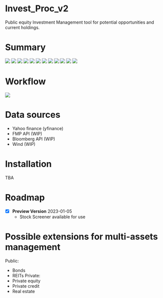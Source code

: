 Invest_Proc_v2
=========================
Public equity Investment Management tool for potential opportunities and current holdings.

Summary
=========================
![](https://github.com/JerryChenz/Invest_Proc_Open/blob/main/screenshoots/Invest_Proc_Summary_1.png)
![](https://github.com/JerryChenz/Invest_Proc_Open/blob/main/screenshoots/Invest_Proc_Summary_2.png)
![](https://github.com/JerryChenz/Invest_Proc_Open/blob/main/screenshoots/Invest_Proc_Summary_3.png)
![](https://github.com/JerryChenz/Invest_Proc_Open/blob/main/screenshoots/Invest_Proc_Summary_4.png)
![](https://github.com/JerryChenz/Invest_Proc_Open/blob/main/screenshoots/Invest_Proc_Summary_5.png)
![](https://github.com/JerryChenz/Invest_Proc_Open/blob/main/screenshoots/Invest_Proc_Summary_6.png)
![](https://github.com/JerryChenz/Invest_Proc_Open/blob/main/screenshoots/Invest_Proc_Summary_7.png)
![](https://github.com/JerryChenz/Invest_Proc_Open/blob/main/screenshoots/Invest_Proc_Summary_8.png)
![](https://github.com/JerryChenz/Invest_Proc_Open/blob/main/screenshoots/Invest_Proc_Summary_9.png)
![](https://github.com/JerryChenz/Invest_Proc_Open/blob/main/screenshoots/Invest_Proc_Summary_10.png)
![](https://github.com/JerryChenz/Invest_Proc_Open/blob/main/screenshoots/Invest_Proc_Summary_11.png)
![](https://github.com/JerryChenz/Invest_Proc_Open/blob/main/screenshoots/Invest_Proc_Summary_12.png)

Workflow
=========================
![](https://github.com/JerryChenz/Invest_Proc_Open/blob/main/screenshoots/Investment_Analysis_Workflow.PNG)

Data sources
=========================
- Yahoo finance (yfinance)
- FMP API (WIP)
- Bloomberg API (WIP)
- Wind (WIP)

Installation
=========================
TBA

Roadmap
=========================
- [x] **Preview Version**  2023-01-05
    - Stock Screener available for use

Possible extensions for multi-assets management
=========================
Public:
- Bonds
- REITs
Private:
- Private equity
- Private credit
- Real estate
